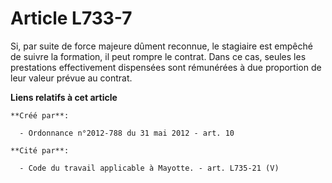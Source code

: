 # Article L733-7

Si, par suite de force majeure dûment reconnue, le stagiaire est empêché de suivre la formation, il peut rompre le contrat.
Dans ce cas, seules les prestations effectivement dispensées sont rémunérées à due proportion de leur valeur prévue au
contrat.

**Liens relatifs à cet article**

	**Créé par**:

	  - Ordonnance n°2012-788 du 31 mai 2012 - art. 10

	**Cité par**:

	  - Code du travail applicable à Mayotte. - art. L735-21 (V)
